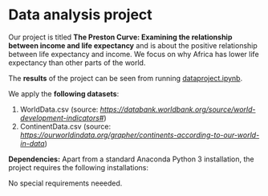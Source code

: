 # Data analysis project

Our project is titled **The Preston Curve: Examining the relationship between income and life expectancy** and is about the positive relationship between life expectancy and income. We focus on why Africa has lower life expectancy than other parts of the world.

The **results** of the project can be seen from running [dataproject.ipynb](dataproject.ipynb).

We apply the **following datasets**:

1. WorldData.csv (source: *https://databank.worldbank.org/source/world-development-indicators#*) 
1. ContinentData.csv (source: *https://ourworldindata.org/grapher/continents-according-to-our-world-in-data*)

**Dependencies:** Apart from a standard Anaconda Python 3 installation, the project requires the following installations:

No special requirements neeeded.
